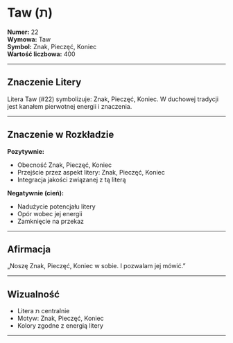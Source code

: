 
# Taw (ת)

**Numer:** 22  
**Wymowa:** Taw  
**Symbol:** Znak, Pieczęć, Koniec  
**Wartość liczbowa:** 400  

---

## Znaczenie Litery
Litera Taw (#22) symbolizuje: Znak, Pieczęć, Koniec.
W duchowej tradycji jest kanałem pierwotnej energii i znaczenia.

---

## Znaczenie w Rozkładzie

**Pozytywnie:**  
- Obecność Znak, Pieczęć, Koniec  
- Przejście przez aspekt litery: Znak, Pieczęć, Koniec  
- Integracja jakości związanej z tą literą  

**Negatywnie (cień):**  
- Nadużycie potencjału litery  
- Opór wobec jej energii  
- Zamknięcie na przekaz  

---

## Afirmacja
„Noszę Znak, Pieczęć, Koniec w sobie. I pozwalam jej mówić.”

---

## Wizualność
- Litera ת centralnie  
- Motyw: Znak, Pieczęć, Koniec  
- Kolory zgodne z energią litery

---
